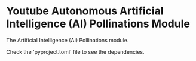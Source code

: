 # Youtube Autonomous Artificial Intelligence (AI) Pollinations Module

The Artificial Intelligence (AI) Pollinations module.

Check the 'pyproject.toml' file to see the dependencies.